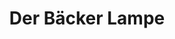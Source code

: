 ---
title: "Der Bäcker Lampe"
url: /teutschenthal/der-baecker-lampe-hallesche-strasse-2/
shop: Bäckerei
---